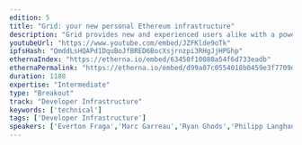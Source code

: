 ```yaml
---
edition: 5
title: "Grid: your new personal Ethereum infrastructure"
description: "Grid provides new and experienced users alike with a powerful tool to help them find, download, configure, and use Ethereum clients and tools in a secure way, enabling them not only to become participants in the Ethereum network, but also strengthen the core philosophies. Grid tries to make the Ethereum ecosystem, and access to powerful financial and cryptographic applications, more inclusive and accessible for everyone."
youtubeUrl: "https://www.youtube.com/embed/JZFKlde9oTk"
ipfsHash: "QmddLsHQAPd1DquBoJfBRED6BocXsjrnzpi3RHgJjHPGhp"
ethernaIndex: "https://etherna.io/embed/63450f10080a54f6d733eadb"
ethernaPermalink: "https://etherna.io/embed/d99a07c0554018b0459e3f7709d8c62b72d287933b7427f0bf3ca283d9ea3d47"
duration: 1188
expertise: "Intermediate"
type: "Breakout"
track: "Developer Infrastructure"
keywords: ['technical']
tags: ['Developer Infrastructure']
speakers: ['Everton Fraga','Marc Garreau','Ryan Ghods','Philipp Langhans']
---
```

